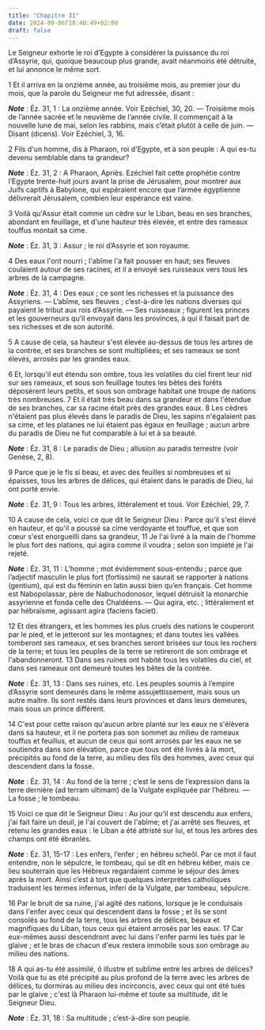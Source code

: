 ```yaml
---
title: "Chapitre 31"
date: 2024-09-06T18:40:49+02:00
draft: false
---
```



Le Seigneur exhorte le roi d’Egypte à considérer la puissance du roi d’Assyrie, qui, quoique beaucoup plus grande, avait néanmoins été détruite, et lui annonce le même sort.


1 Et il arriva en la onzième année, au troisième mois, au premier jour du mois, que la parole du Seigneur me fut adressée, disant :

***Note*** :  Éz. 31, 1 : La onzième année. Voir Ezéchiel, 30, 20. ― Troisième mois de l’année sacrée et le neuvième de l’année civile. Il commençait à la nouvelle lune de mai, selon les rabbins, mais c’était plutôt à celle de juin. ― Disant (dicens). Voir Ezéchiel, 3, 16.


2 Fils d'un homme, dis à Pharaon, roi d'Egypte, et à son peuple : A qui es-tu devenu semblable dans ta grandeur?

***Note*** :  Éz. 31, 2 : A Pharaon, Apriès. Ezéchiel fait cette prophétie contre l’Egypte trente-huit jours avant la prise de Jérusalem, pour montrer aux Juifs captifs à Babylone, qui espéraient encore que l’armée égyptienne délivrerait Jérusalem, combien leur espérance est vaine.

3 Voilà qu'Assur était comme un cèdre sur le Liban, beau en ses branches, abondant en feuillage, et d'une hauteur très élevée, et entre des rameaux touffus montait sa cime.

***Note*** :  Éz. 31, 3 : Assur ; le roi d’Assyrie et son royaume.

4 Des eaux l'ont nourri ; l'abîme l'a fait pousser en haut; ses fleuves coulaient autour de ses racines, et il a envoyé ses ruisseaux vers tous les arbres de la campagne.

***Note*** :  Éz. 31, 4 : Des eaux ; ce sont les richesses et la puissance des Assyriens. ― L’abîme, ses fleuves ; c’est-à-dire les nations diverses qui payaient le tribut aux rois d’Assyrie. ― Ses ruisseaux ; figurent les princes et les gouverneurs qu’il envoyait dans les provinces, à qui il faisait part de ses richesses et de son autorité.

5 A cause de cela, sa hauteur s'est élevée au-dessus de tous les arbres de la contrée, et ses branches se sont multipliées; et ses rameaux se sont élevés, arrosés par les grandes eaux.


6 Et, lorsqu'il eut étendu son ombre, tous les volatiles du ciel firent leur nid sur ses rameaux, et sous son feuillage toutes les bêtes des forêts déposèrent leurs petits, et sous son ombrage habitait une troupe de nations très nombreuses. 7 Et il était très beau dans sa grandeur et dans l'étendue de ses branches, car sa racine était près des grandes eaux. 8 Les cèdres n'étaient pas plus élevés dans le paradis de Dieu, les sapins n'égalaient pas sa cime, et les platanes ne lui étaient pas égaux en feuillage ; aucun arbre du paradis de Dieu ne fut comparable à lui et à sa beauté.

***Note*** :  Éz. 31, 8 : Le paradis de Dieu ; allusion au paradis terrestre (voir Genèse, 2, 8).

9 Parce que je le fis si beau, et avec des feuilles si nombreuses et si épaisses, tous les arbres de délices, qui étaient dans le paradis de Dieu, lui ont porté envie.

***Note*** :  Éz. 31, 9 : Tous les arbres, littéralement et tous. Voir Ezéchiel, 29, 7.


10 A cause de cela, voici ce que dit le Seigneur Dieu : Parce qu'il s'est élevé en hauteur, et qu'il a poussé sa cime verdoyante et touffue, et que son cœur s'est enorgueilli dans sa grandeur, 11 Je l'ai livré à la main de l'homme le plus fort des nations, qui agira comme il voudra ; selon son impiété je l'ai rejeté.

***Note*** :  Éz. 31, 11 : L’homme ; mot évidemment sous-entendu ; parce que l’adjectif masculin le plus fort (fortissimi) ne saurait se rapporter à nations (gentium), qui est du féminin en latin aussi bien qu’en français. Cet homme est Nabopolassar, père de Nabuchodonosor, lequel détruisit la monarchie assyrienne et fonda celle des Chaldéens. ― Qui agira, etc. ; littéralement et par hébraïsme, agissant agira (faciens faciet).

12 Et des étrangers, et les hommes les plus cruels des nations le couperont par le pied, et le jetteront sur les montagnes; et dans toutes les vallées tomberont ses rameaux, et ses branches seront brisées sur tous les rochers de la terre; et tous les peuples de la terre se retireront de son ombrage et l'abandonneront. 13 Dans ses ruines ont habité tous les volatiles du ciel, et dans ses rameaux ont demeuré toutes les bêtes de la contrée.

***Note*** :  Éz. 31, 13 : Dans ses ruines, etc. Les peuples soumis à l’empire d’Assyrie sont demeurés dans le même assujettissement, mais sous un autre maître. Ils sont restés dans leurs provinces et dans leurs demeures, mais sous un prince différent.

14 C'est pour cette raison qu'aucun arbre planté sur les eaux ne s'élèvera dans sa hauteur, et il ne portera pas son sommet au milieu de rameaux touffus et feuillus, et aucun de ceux qui sont arrosés par les eaux ne se soutiendra dans son élévation, parce que tous ont été livrés à la mort, précipités au fond de la terre, au milieu des fils des hommes, avec ceux qui descendent dans la fosse.

***Note*** :  Éz. 31, 14 : Au fond de la terre ; c’est le sens de l’expression dans la terre dernière (ad terram ultimam) de la Vulgate expliquée par l’hébreu. ― La fosse ; le tombeau.


15 Voici ce que dit le Seigneur Dieu : Au jour qu'il est descendu aux enfers, j'ai fait faire un deuil, je l'ai couvert de l'abîme; et j'ai arrêté ses fleuves, et retenu les grandes eaux : le Liban a été attristé sur lui, et tous les arbres des champs ont été ébranlés.

***Note*** :  Éz. 31, 15-17 : Les enfers, l’enfer ; en hébreu scheôl. Par ce mot il faut entendre, non le sépulcre, le tombeau, qui se dit en hébreu kéber, mais ce lieu souterrain que les Hébreux regardaient comme le séjour des âmes après la mort. Ainsi c’est à tort que quelques interprètes catholiques traduisent les termes infernus, inferi de la Vulgate, par tombeau, sépulcre.

16 Par le bruit de sa ruine, j'ai agité des nations, lorsque je le conduisais dans l'enfer avec ceux qui descendent dans la fosse ; et ils se sont consolés au fond de la terre, tous les arbres de délices, beaux et magnifiques du Liban, tous ceux qui étaient arrosés par les eaux. 17 Car eux-mêmes aussi descendront avec lui dans l'enfer parmi les tués par le glaive ; et le bras de chacun d'eux restera immobile sous son ombrage au milieu des nations.


18 A qui as-tu été assimilé, ô illustre et sublime entre les arbres de délices? Voilà que tu as été précipité au plus profond de la terre avec les arbres de délices, tu dormiras au milieu des incirconcis, avec ceux qui ont été tués par le glaive ; c'est là Pharaon lui-même et toute sa multitude, dit le Seigneur Dieu.

***Note*** :  Éz. 31, 18 : Sa multitude ; c’est-à-dire son peuple.

